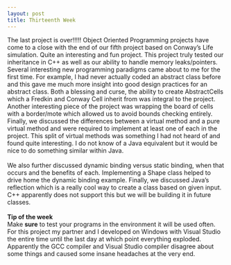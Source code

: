 ```yaml
---
layout: post
title: Thirteenth Week
---
```


The last project is over!!!!! Object Oriented Programming projects have come to a close with the end of our fifth project based on Conway’s Life simulation. Quite an interesting and fun project. This project truly tested our inheritance in C++ as well as our ability to handle memory leaks/pointers. Several interesting new programming paradigms came about to me for the first time. For example, I had never actually coded an abstract class before and this gave me much more insight into good design practices for an abstract class. Both a blessing and curse, the ability to create AbstractCells which a Fredkin and Conway Cell inherit from was integral to the project. Another interesting piece of the project was wrapping the board of cells with a border/mote which allowed us to avoid bounds checking entirely. Finally, we discussed the differences between a virtual method and a pure virtual method and were required to implement at least one of each in the project. This split of virtual methods was something I had not heard of and found quite interesting. I do not know of a Java equivalent but it would be nice to do something similar within Java.
<br><br>
We also further discussed dynamic binding versus static binding, when that occurs and the benefits of each. Implementing a Shape class helped to drive home the dynamic binding example. Finally, we discussed Java’s reflection which is a really cool way to create a class based on given input. C++ apparently does not support this but we will be building it in future classes.
<br><br>
<strong>Tip of the week</strong><br>
Make <strong>sure</strong> to test your programs in the environment it will be used often. For this project my partner and I developed on Windows with Visual Studio the entire time until the last day at which point everything exploded. Apparently the GCC compiler and Visual Studio compiler disagree about some things and caused some insane headaches at the very end.
